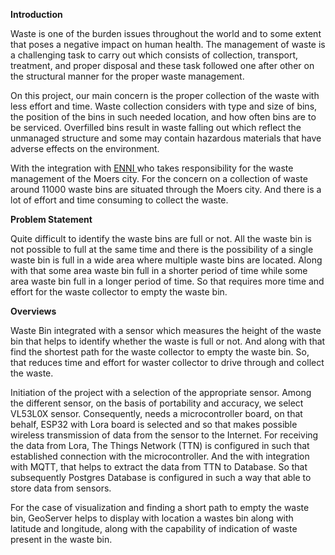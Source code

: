  **Introduction**
 
Waste is one of the burden issues throughout the world and to some extent that poses a negative impact on human health. The management of waste is a challenging task to carry out which consists of collection, transport, treatment, and proper disposal and these task followed one after other  on the structural manner for the proper waste management. 

On this project, our main concern is the proper collection of the waste with less effort and time. Waste collection considers with type and size of bins, the position of the bins in such needed location, and how often bins are to be serviced. Overfilled bins result in waste falling out which reflect the unmanaged structure and some may contain hazardous materials that have adverse effects on the environment.

With the integration with [ ENNI ](https://www.enni.de/)  who takes responsibility for the waste management of the Moers city. For the concern on a collection of waste around 11000 waste bins are situated through the Moers city. And there is a lot of effort and time consuming to collect the waste.


**Problem Statement**

Quite difficult to identify the waste bins are full or not. All the waste bin is not possible to full at the same time and there is the possibility of a single waste bin is full in a wide area where multiple waste bins are located. Along with that some area waste bin full in a shorter period of time while some area waste bin full in a longer period of time. So that requires more time and effort for the waste collector to empty the waste bin.

**Overviews**

Waste Bin integrated with a sensor which measures the height of the waste bin that helps to identify whether the waste is full or not. And along with that find the shortest path for the waste collector to empty the waste bin. So, that reduces time and effort for waster collector to drive through and collect the waste.

Initiation of the project with a selection of the appropriate sensor. Among the different sensor, on the basis of portability and accuracy, we select VL53L0X sensor. Consequently, needs a microcontroller board, on that behalf, ESP32 with Lora board is selected and so that makes possible wireless transmission of data from the sensor to the Internet. For receiving the data from Lora, The Things Network (TTN) is configured in such that established connection with the microcontroller. And the with integration with MQTT, that helps to extract the data from TTN to Database. So that subsequently Postgres Database is configured in such a way that able to store data from sensors.

For the case of visualization and finding a short path to empty the waste bin, GeoServer helps to display with location a wastes bin along with latitude and longitude, along with the capability of indication of waste present in the waste bin.
